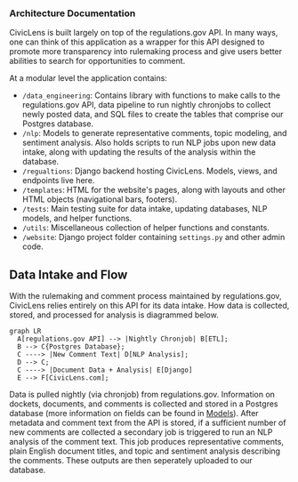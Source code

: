 ### Architecture Documentation

CivicLens is built largely on top of the regulations.gov API. In many ways, one can think of this application as a wrapper for this API designed to promote more transparency into rulemaking process and give users better abilities to search for opportunities to comment. 

At a modular level the application contains:

- `/data_engineering`: Contains library with functions to make calls to the regulations.gov API, data pipeline to run nightly chronjobs to collect newly posted data, and SQL files to create the tables that comprise our Postgres database.
- `/nlp`: Models to generate representative comments, topic modeling, and sentiment analysis. Also holds scripts to run NLP jobs upon new data intake, along with updating the results of the analysis within the database.
- `/regualtions`: Django backend hosting CivicLens. Models, views, and endpoints live here.
- `/templates`: HTML for the website's pages, along with layouts and other HTML objects (navigational bars, footers).
- `/tests`: Main testing suite for data intake, updating databases, NLP models, and helper functions. 
- `/utils`: Miscellaneous collection of helper functions and constants. 
- `/website`: Django project folder containing `settings.py` and other admin code. 

## Data Intake and Flow
With the rulemaking and comment process maintained by regulations.gov, CivicLens relies entirely on this API for its data intake. How data is collected, stored, and processed for analysis is diagrammed below. 

``` mermaid
graph LR
  A[regulations.gov API] --> |Nightly Chronjob| B[ETL];
  B --> C{Postgres Database};
  C ----> |New Comment Text| D[NLP Analysis];
  D --> C;
  C ----> |Document Data + Analysis| E[Django]
  E --> F[CivicLens.com];
```

Data is pulled nightly (via chronjob) from regulations.gov. Information on dockets, documents, and comments is collected and stored in a Postgres database (more information on fields can be found in [Models](models.md)). After metadata and comment text from the API is stored, if a sufficient number of new comments are collected a secondary job is triggered to run an NLP analysis of the comment text. This job produces representative comments, plain English document titles, and topic and sentiment analysis describing the comments. These outputs are then seperately uploaded to our database. 